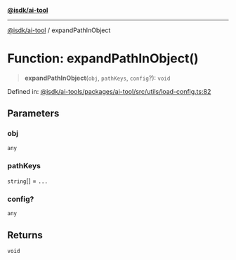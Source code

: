 [**@isdk/ai-tool**](../README.md)

***

[@isdk/ai-tool](../globals.md) / expandPathInObject

# Function: expandPathInObject()

> **expandPathInObject**(`obj`, `pathKeys`, `config`?): `void`

Defined in: [@isdk/ai-tools/packages/ai-tool/src/utils/load-config.ts:82](https://github.com/isdk/ai-tool.js/blob/4ebf370aaec9c78535cb40ffc19656d7bddcb145/src/utils/load-config.ts#L82)

## Parameters

### obj

`any`

### pathKeys

`string`[] = `...`

### config?

`any`

## Returns

`void`

